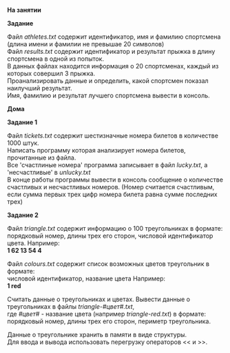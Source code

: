 __На занятии__<br>

__Задание__<br>

Файл *athletes.txt* содержит идентификатор, имя и фамилию спортсмена (длина имени и фамилии не превышае 20 символов)<br>
Файл *results.txt* содержит идентификатор и результат прыжка в длину спортсмена в одной из попыток.<br>
В данных файлах находится информация о 20 спортсменах, каждый из которых совершил 3 прыжка.<br>
Проанализировать данные и определить, какой спортсмен показал наилучший результат.<br>
Имя, фамилию и результат лучшего спортсмена вывести в консоль.

__Дома__<br>

__Задание 1__<br>

Файл *tickets.txt* содержит шестизначные номера билетов в количестве 1000 штук.<br>
Написать программу которая анализирует номера билетов, прочитанные из файла.<br>
Все 'счастлиные номера' программа записывает в файл *lucky.txt*, а 'несчастливые' в *unlucky.txt*<br>
В конце работы программы вывести в консоль сообщение о количестве счастливых и несчастливых номеров.
(Номер считается счастливым, если сумма первых трех цифр номера билета равна сумме последних трех)

__Задание 2__<br>

Файл *triangle.txt* содержит информацию о 100 треугольниках в формате:<br>
порядковый номер, длины трех его сторон, числовой идентификатор цвета.
Например:<br>
__1 62 13 54 4__<br>

Файл *colours.txt* содержит список возможных цветов треугольник в формате:<br>
числовой идентификатор, название цвета
Например:<br>
__1 red__<br>

Считать данные о треугольниках и цветах.
Вывести данные о треугольниках в файлы *triangle-#цвет#.txt*,<br>
где *#цвет#* - название цвета (например *triangle-red.txt*) в формате:<br>
порядковый номер, длины трех его сторон, периметр треугольника.<br>

Данные о треугольнике хранить в памяти в виде структуры.<br>
Для ввода и вывода использовать перегрузку операторов << и >>.
